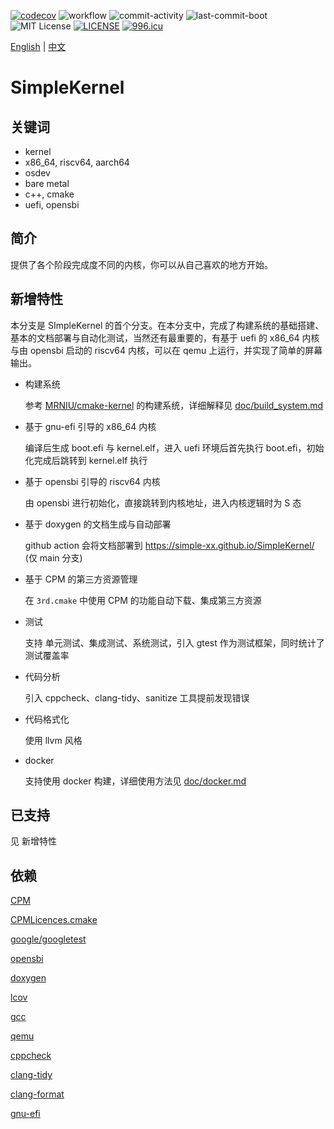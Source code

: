 [![codecov](https://codecov.io/gh/Simple-XX/SimpleKernel/graph/badge.svg?token=J7NKK3SBNJ)](https://codecov.io/gh/Simple-XX/SimpleKernel)
![workflow](https://github.com/Simple-XX/SimpleKernel/actions/workflows/workflow.yml/badge.svg)
![commit-activity](https://img.shields.io/github/commit-activity/t/Simple-XX/SimpleKernel)
![last-commit-boot](https://img.shields.io/github/last-commit/Simple-XX/SimpleKernel/boot)
![MIT License](https://img.shields.io/github/license/mashape/apistatus.svg)
[![LICENSE](https://img.shields.io/badge/license-Anti%20996-blue.svg)](https://github.com/996icu/996.ICU/blob/master/LICENSE)
[![996.icu](https://img.shields.io/badge/link-996.icu-red.svg)](https://996.icu)

[English](./README_ENG.md) | [中文](./README.md)

# SimpleKernel

## 关键词

- kernel
- x86_64, riscv64, aarch64
- osdev
- bare metal
- c++, cmake
- uefi, opensbi

## 简介

提供了各个阶段完成度不同的内核，你可以从自己喜欢的地方开始。

## 新增特性

本分支是 SImpleKernel 的首个分支。在本分支中，完成了构建系统的基础搭建、基本的文档部署与自动化测试，当然还有最重要的，有基于 uefi 的 x86_64 内核与由 opensbi 启动的 riscv64 内核，可以在 qemu 上运行，并实现了简单的屏幕输出。

- 构建系统 

  参考 [MRNIU/cmake-kernel](https://github.com/MRNIU/cmake-kernel) 的构建系统，详细解释见 [doc/build_system.md](./doc/build_system.md)

- 基于 gnu-efi 引导的 x86_64 内核

  编译后生成 boot.efi 与 kernel.elf，进入 uefi 环境后首先执行 boot.efi，初始化完成后跳转到 kernel.elf 执行

- 基于 opensbi 引导的 riscv64 内核

  由 opensbi 进行初始化，直接跳转到内核地址，进入内核逻辑时为 S 态

- 基于 doxygen 的文档生成与自动部署

  github action 会将文档部署到 https://simple-xx.github.io/SimpleKernel/ (仅 main 分支)

- 基于 CPM 的第三方资源管理

  在 `3rd.cmake` 中使用 CPM 的功能自动下载、集成第三方资源

- 测试

    支持 单元测试、集成测试、系统测试，引入 gtest 作为测试框架，同时统计了测试覆盖率

- 代码分析

    引入 cppcheck、clang-tidy、sanitize 工具提前发现错误

- 代码格式化

    使用 llvm 风格
    
- docker

    支持使用 docker 构建，详细使用方法见 [doc/docker.md](./doc/docker.md)

## 已支持

见 新增特性

## 依赖

[CPM](https://github.com/cpm-cmake/CPM.cmake)

[CPMLicences.cmake](https://github.com/TheLartians/CPMLicenses.cmake)

[google/googletest](https://github.com/google/googletest)

[opensbi](https://github.com/riscv-software-src/opensbi)

[doxygen](https://www.doxygen.nl/)

[lcov](https://github.com/linux-test-project/lcov)

[gcc](https://gcc.gnu.org/)

[qemu](https://www.qemu.org/)

[cppcheck](https://cppcheck.sourceforge.io/)

[clang-tidy](https://clang.llvm.org/extra/clang-tidy/)

[clang-format](https://clang.llvm.org/docs/ClangFormat.html)

[gnu-efi](https://sourceforge.net/projects/gnu-efi/)

